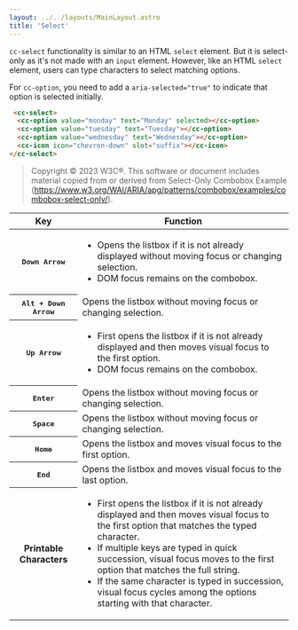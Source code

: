 ```yaml
---
layout: ../../layouts/MainLayout.astro
title: 'Select'
---
```


`cc-select` functionality is similar to an HTML `select` element. But it is select-only as it's not made with an `input` element. However, like an HTML `select` element, users can type characters to select matching options.

For `cc-option`, you need to add a `aria-selected="true"` to indicate that option is selected initially.
<div class="preview">
  <cc-select label="Start of the week" style="width: 10em;">
    <cc-option value="monday" text="Monday" aria-selected="true"></cc-option>
    <cc-option value="tuesday" text="Tuesday"></cc-option>
    <cc-option value="wednesday" text="Wednesday"></cc-option>
    <cc-option value="thursday" text="Thursday"></cc-option>
    <cc-option value="friday" text="Friday"></cc-option>
    <cc-option value="saturday" text="Saturday"></cc-option>
    <cc-option value="sunday" text="Sunday"></cc-option>
  </cc-select>
</div>

```html
 <cc-select>
  <cc-option value="monday" text="Monday" selected></cc-option>
  <cc-option value="tuesday" text="Tuesday"></cc-option>
  <cc-option value="wednesday" text="Wednesday"></cc-option>
  <cc-icon icon="chevron-down" slot="suffix"></cc-icon>
</cc-select>
```

>   Copyright © 2023 W3C®. This software or document includes material copied from or derived from Select-Only Combobox Example (https://www.w3.org/WAI/ARIA/apg/patterns/combobox/examples/combobox-select-only/).

<table aria-labelledby="kbd_label_combobox kbd_label" class="def">
  <thead>
    <tr>
      <th>Key</th>
      <th>Function</th>
    </tr>
  </thead>
  <tbody>
    <tr data-test-id="combobox-key-down-arrow">
      <th><kbd>Down Arrow</kbd></th>
      <td>
        <ul>
          <li>Opens the listbox if it is not already displayed without moving focus or changing selection.</li>
          <li>DOM focus remains on the combobox.</li>
        </ul>
      </td>
    </tr>
    <tr data-test-id="combobox-key-alt-down-arrow">
      <th><kbd>Alt + Down Arrow</kbd></th>
      <td>Opens the listbox without moving focus or changing selection.</td>
    </tr>
    <tr data-test-id="combobox-key-up-arrow">
      <th><kbd>Up Arrow</kbd></th>
      <td>
        <ul>
          <li>First opens the listbox if it is not already displayed and then moves visual focus to the first option.</li>
          <li>DOM focus remains on the combobox.</li>
        </ul>
      </td>
    </tr>
    <tr data-test-id="combobox-key-enter">
      <th><kbd>Enter</kbd></th>
      <td>Opens the listbox without moving focus or changing selection.</td>
    </tr>
    <tr data-test-id="combobox-key-space">
      <th><kbd>Space</kbd></th>
      <td>Opens the listbox without moving focus or changing selection.</td>
    </tr>
    <tr data-test-id="combobox-key-home">
      <th><kbd>Home</kbd></th>
      <td>Opens the listbox and moves visual focus to the first option.</td>
    </tr>
    <tr data-test-id="combobox-key-end">
      <th><kbd>End</kbd></th>
      <td>Opens the listbox and moves visual focus to the last option.</td>
    </tr>
    <tr data-test-id="printable-chars">
      <th>Printable Characters</th>
      <td>
        <ul>
          <li>First opens the listbox if it is not already displayed and then moves visual focus to the first option that matches the typed character.</li>
          <li>If multiple keys are typed in quick succession, visual focus moves to the first option that matches the full string.</li>
          <li>If the same character is typed in succession, visual focus cycles among the options starting with that character.</li>
        </ul>
      </td>
    </tr>
  </tbody>
</table>